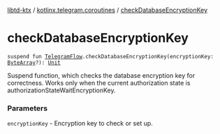 [libtd-ktx](../index.md) / [kotlinx.telegram.coroutines](index.md) / [checkDatabaseEncryptionKey](./check-database-encryption-key.md)

# checkDatabaseEncryptionKey

`suspend fun `[`TelegramFlow`](../kotlinx.telegram.core/-telegram-flow/index.md)`.checkDatabaseEncryptionKey(encryptionKey: `[`ByteArray`](https://kotlinlang.org/api/latest/jvm/stdlib/kotlin/-byte-array/index.html)`?): `[`Unit`](https://kotlinlang.org/api/latest/jvm/stdlib/kotlin/-unit/index.html)

Suspend function, which checks the database encryption key for correctness. Works only when the
current authorization state is authorizationStateWaitEncryptionKey.

### Parameters

`encryptionKey` - Encryption key to check or set up.